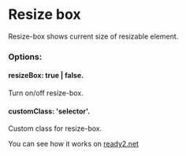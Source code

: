 # Resize box
Resize-box shows current size of resizable element.

<h3>Options:</h3>

<h4>resizeBox: true | false.</h4>
Turn on/off resize-box.

<h4>customClass: 'selector'.</h4> 
Custom class for resize-box.

You can see how it works on <a href="https://ready2.net/resizebox.html" target="_blank">ready2.net</a>
